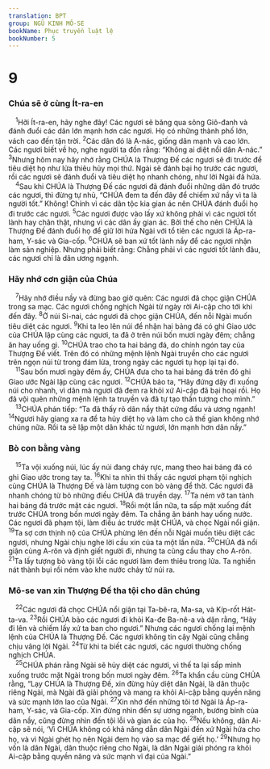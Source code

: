 ```yaml
---
translation: BPT
group: NGŨ KINH MÔ-SE
bookName: Phục truyền luật lệ 
bookNumber: 5
---
```


<div class="title"><h1>9</h1><h3>Chúa sẽ ở cùng Ít-ra-en</h3></div>
<span class="verse phu_9_1"> <sup>1</sup>Hỡi Ít-ra-en, hãy nghe đây! Các ngươi sẽ băng qua sông Giô-đanh và đánh đuổi các dân lớn mạnh hơn các ngươi. Họ có những thành phố lớn, vách cao đến tận trời.</span>
<span class="verse phu_9_2"><sup>2</sup>Các dân đó là A-nác, giống dân mạnh và cao lớn. Các ngươi biết về họ, nghe người ta đồn rằng: “Không ai diệt nổi dân A-nác.”</span>
<span class="verse phu_9_3"><sup>3</sup>Nhưng hôm nay hãy nhớ rằng CHÚA là Thượng Đế các ngươi sẽ đi trước để tiêu diệt họ như lửa thiêu hủy mọi thứ. Ngài sẽ đánh bại họ trước các ngươi, rồi các ngươi sẽ đánh đuổi và tiêu diệt họ nhanh chóng, như lời Ngài đã hứa.<br/></span>
<span class="verse phu_9_4"> <sup>4</sup>Sau khi CHÚA là Thượng Đế các ngươi đã đánh đuổi những dân đó trước các ngươi, thì đừng tự nhủ, “CHÚA đem ta đến đây để chiếm xứ nầy vì ta là người tốt.” Không! Chính vì các dân tộc kia gian ác nên CHÚA đánh đuổi họ đi trước các ngươi.</span>
<span class="verse phu_9_5"><sup>5</sup>Các ngươi được vào lấy xứ không phải vì các ngươi tốt lành hay chân thật, nhưng vì các dân ấy gian ác. Bởi thế cho nên CHÚA là Thượng Đế đánh đuổi họ để giữ lời hứa Ngài với tổ tiên các ngươi là Áp-ra-ham, Y-sác và Gia-cốp.</span>
<span class="verse phu_9_6"><sup>6</sup>CHÚA sẽ ban xứ tốt lành nầy để các ngươi nhận làm sản nghiệp. Nhưng phải biết rằng: Chẳng phải vì các ngươi tốt lành đâu, các ngươi chỉ là dân ương ngạnh.<br/></span>
<div class="title"><h3>Hãy nhớ cơn giận của Chúa</h3></div>
<span class="verse phu_9_7"> <sup>7</sup>Hãy nhớ điều nầy và đừng bao giờ quên: Các ngươi đã chọc giận CHÚA trong sa mạc. Các ngươi chống nghịch Ngài từ ngày rời Ai-cập cho tới khi đến đây.</span>
<span class="verse phu_9_8"><sup>8</sup>Ở núi Si-nai, các ngươi đã chọc giận CHÚA, đến nỗi Ngài muốn tiêu diệt các ngươi.</span>
<span class="verse phu_9_9"><sup>9</sup>Khi ta leo lên núi để nhận hai bảng đá có ghi Giao ước của CHÚA lập cùng các ngươi, ta đã ở trên núi bốn mươi ngày đêm; chẳng ăn hay uống gì.</span>
<span class="verse phu_9_10"><sup>10</sup>CHÚA trao cho ta hai bảng đá, do chính ngón tay của Thượng Đế viết. Trên đó có những mệnh lệnh Ngài truyền cho các ngươi trên ngọn núi từ trong đám lửa, trong ngày các ngươi tụ họp lại tại đó.<br/></span>
<span class="verse phu_9_11"> <sup>11</sup>Sau bốn mươi ngày đêm ấy, CHÚA đưa cho ta hai bảng đá trên đó ghi Giao ước Ngài lập cùng các ngươi.</span>
<span class="verse phu_9_12"><sup>12</sup>CHÚA bảo ta, “Hãy đứng dậy đi xuống núi cho nhanh, vì dân mà ngươi đã đem ra khỏi xứ Ai-cập đã bại hoại rồi. Họ đã vội quên những mệnh lệnh ta truyền và đã tự tạo thần tượng cho mình.”<br/></span>
<span class="verse phu_9_13"> <sup>13</sup>CHÚA phán tiếp: “Ta đã thấy rõ dân nầy thật cứng đầu và ương ngạnh!</span>
<span class="verse phu_9_14"><sup>14</sup>Ngươi hãy giang xa ra để ta hủy diệt họ và làm cho cả thế gian không nhớ chúng nữa. Rồi ta sẽ lập một dân khác từ ngươi, lớn mạnh hơn dân nầy.”<br/></span>
<div class="title"><h3>Bò con bằng vàng</h3></div>
<span class="verse phu_9_15"> <sup>15</sup>Ta vội xuống núi, lúc ấy núi đang cháy rực, mang theo hai bảng đá có ghi Giao ước trong tay ta.</span>
<span class="verse phu_9_16"><sup>16</sup>Khi ta nhìn thì thấy các ngươi phạm tội nghịch cùng CHÚA là Thượng Đế và làm tượng con bò vàng để thờ. Các ngươi đã nhanh chóng từ bỏ những điều CHÚA đã truyền dạy.</span>
<span class="verse phu_9_17"><sup>17</sup>Ta ném vỡ tan tành hai bảng đá trước mặt các ngươi.</span>
<span class="verse phu_9_18"><sup>18</sup>Rồi một lần nữa, ta sấp mặt xuống đất trước CHÚA trong bốn mươi ngày đêm. Ta chẳng ăn bánh hay uống nước. Các ngươi đã phạm tội, làm điều ác trước mặt CHÚA, và chọc Ngài nổi giận.</span>
<span class="verse phu_9_19"><sup>19</sup>Ta sợ cơn thịnh nộ của CHÚA phừng lên đến nỗi Ngài muốn tiêu diệt các ngươi, nhưng Ngài chịu nghe lời cầu xin của ta một lần nữa.</span>
<span class="verse phu_9_20"><sup>20</sup>CHÚA đã nổi giận cùng A-rôn và định giết người đi, nhưng ta cũng cầu thay cho A-rôn.</span>
<span class="verse phu_9_21"><sup>21</sup>Ta lấy tượng bò vàng tội lỗi các ngươi làm đem thiêu trong lửa. Ta nghiền nát thành bụi rồi ném vào khe nước chảy từ núi ra.<br/></span>
<div class="title"><h3>Mô-se van xin Thượng Đế tha tội cho dân chúng</h3></div>
<span class="verse phu_9_22"> <sup>22</sup>Các ngươi đã chọc CHÚA nổi giận tại Ta-bê-ra, Ma-sa, và Kíp-rốt Hát-ta-va.</span>
<span class="verse phu_9_23"><sup>23</sup>Rồi CHÚA bảo các ngươi đi khỏi Ka-đe Ba-nê-a và dặn rằng, “Hãy đi lên và chiếm lấy xứ ta ban cho ngươi.” Nhưng các ngươi chống lại mệnh lệnh của CHÚA là Thượng Đế. Các ngươi không tin cậy Ngài cũng chẳng chịu vâng lời Ngài.</span>
<span class="verse phu_9_24"><sup>24</sup>Từ khi ta biết các ngươi, các ngươi thường chống nghịch CHÚA.<br/></span>
<span class="verse phu_9_25"> <sup>25</sup>CHÚA phán rằng Ngài sẽ hủy diệt các ngươi, vì thế ta lại sấp mình xuống trước mặt Ngài trong bốn mươi ngày đêm.</span>
<span class="verse phu_9_26"><sup>26</sup>Ta khẩn cầu cùng CHÚA rằng, “Lạy CHÚA là Thượng Đế, xin đừng hủy diệt dân Ngài, là dân thuộc riêng Ngài, mà Ngài đã giải phóng và mang ra khỏi Ai-cập bằng quyền năng và sức mạnh lớn lao của Ngài.</span>
<span class="verse phu_9_27"><sup>27</sup>Xin nhớ đến những tôi tớ Ngài là Áp-ra-ham, Y-sác, và Gia-cốp. Xin đừng nhìn đến sự ương ngạnh, bướng bỉnh của dân nầy, cũng đừng nhìn đến tội lỗi và gian ác của họ.</span>
<span class="verse phu_9_28"><sup>28</sup>Nếu không, dân Ai-cập sẽ nói, ‘Vì CHÚA không có khả năng dẫn dân Ngài đến xứ Ngài hứa cho họ, và vì Ngài ghét họ nên Ngài đem họ vào sa mạc để giết họ.’</span>
<span class="verse phu_9_29"><sup>29</sup>Nhưng họ vốn là dân Ngài, dân thuộc riêng cho Ngài, là dân Ngài giải phóng ra khỏi Ai-cập bằng quyền năng và sức mạnh vĩ đại của Ngài.”<br/></span>

